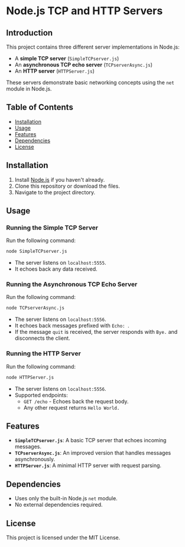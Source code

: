 # Node.js TCP and HTTP Servers

## Introduction
This project contains three different server implementations in Node.js:
- A **simple TCP server** (`SimpleTCPserver.js`)
- An **asynchronous TCP echo server** (`TCPserverAsync.js`)
- An **HTTP server** (`HTTPServer.js`)

These servers demonstrate basic networking concepts using the `net` module in Node.js.

## Table of Contents
- [Installation](#installation)
- [Usage](#usage)
- [Features](#features)
- [Dependencies](#dependencies)
- [License](#license)

## Installation
1. Install [Node.js](https://nodejs.org/) if you haven't already.
2. Clone this repository or download the files.
3. Navigate to the project directory.

## Usage

### Running the Simple TCP Server
Run the following command:
```sh
node SimpleTCPserver.js
```
- The server listens on `localhost:5555`.
- It echoes back any data received.

### Running the Asynchronous TCP Echo Server
Run the following command:
```sh
node TCPserverAsync.js
```
- The server listens on `localhost:5556`.
- It echoes back messages prefixed with `Echo: `.
- If the message `quit` is received, the server responds with `Bye.` and disconnects the client.

### Running the HTTP Server
Run the following command:
```sh
node HTTPServer.js
```
- The server listens on `localhost:5556`.
- Supported endpoints:
  - `GET /echo` - Echoes back the request body.
  - Any other request returns `Hello World.`

## Features
- **`SimpleTCPserver.js`**: A basic TCP server that echoes incoming messages.
- **`TCPserverAsync.js`**: An improved version that handles messages asynchronously.
- **`HTTPServer.js`**: A minimal HTTP server with request parsing.

## Dependencies
- Uses only the built-in Node.js `net` module.
- No external dependencies required.

## License
This project is licensed under the MIT License.
